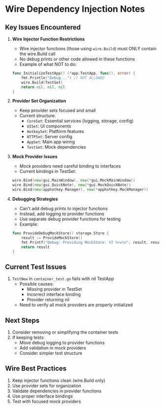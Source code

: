 # Wire Dependency Injection Notes

## Key Issues Encountered

1. **Wire Injector Function Restrictions**
   - Wire injector functions (those using `wire.Build`) must ONLY contain the wire.Build call
   - No debug prints or other code allowed in these functions
   - Example of what NOT to do:
   ```go
   func InitializeTestApp() (*app.TestApp, func(), error) {
       fmt.Println("Debug...") // NOT ALLOWED
       wire.Build(TestSet)
       return nil, nil, nil
   }
   ```

2. **Provider Set Organization**
   - Keep provider sets focused and small
   - Current structure:
     - `CoreSet`: Essential services (logging, storage, config)
     - `UISet`: UI components
     - `HotkeySet`: Platform features
     - `HTTPSet`: Server config
     - `AppSet`: Main app wiring
     - `TestSet`: Mock dependencies

3. **Mock Provider Issues**
   - Mock providers need careful binding to interfaces
   - Current bindings in TestSet:
   ```go
   wire.Bind(new(gui.MainWindow), new(*gui.MockMainWindow))
   wire.Bind(new(gui.QuickNote), new(*gui.MockQuickNote))
   wire.Bind(new(apphotkey.Manager), new(*apphotkey.MockManager))
   ```

4. **Debugging Strategies**
   - Can't add debug prints to injector functions
   - Instead, add logging to provider functions
   - Use separate debug provider functions for testing
   - Example:
   ```go
   func ProvideDebugMockStore() storage.Store {
       result := ProvideMockStore()
       fmt.Printf("Debug: Providing MockStore: %T %+v\n", result, result)
       return result
   }
   ```

## Current Test Issues

1. `TestNew` in `container_test.go` fails with nil TestApp
   - Possible causes:
     - Missing provider in TestSet
     - Incorrect interface binding
     - Provider returning nil
   - Need to verify all mock providers are properly initialized

## Next Steps

1. Consider removing or simplifying the container tests
2. If keeping tests:
   - Move debug logging to provider functions
   - Add validation in mock providers
   - Consider simpler test structure

## Wire Best Practices

1. Keep injector functions clean (wire.Build only)
2. Use provider sets for organization
3. Validate dependencies in provider functions
4. Use proper interface bindings
5. Test with focused mock providers 